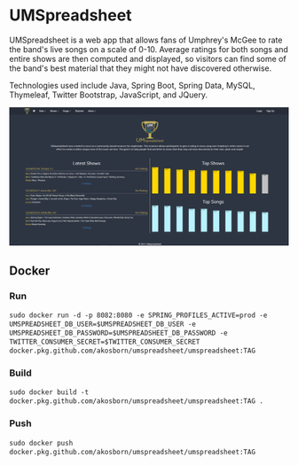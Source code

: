 # UMSpreadsheet
UMSpreadsheet is a web app  that allows fans of Umphrey's McGee to rate the band's live songs on a scale of 0-10. Average ratings 
for both songs and entire shows are then computed and displayed, so visitors can find some of the band's best material that they 
might not have discovered otherwise.

Technologies used include Java, Spring Boot, Spring Data, MySQL, Thymeleaf, Twitter Bootstrap, JavaScript, and JQuery.

![alt text](readme_images/ums_home.PNG?raw=true "Home")

## Docker

### Run
```
sudo docker run -d -p 8082:8080 -e SPRING_PROFILES_ACTIVE=prod -e UMSPREADSHEET_DB_USER=$UMSPREADSHEET_DB_USER -e UMSPREADSHEET_DB_PASSWORD=$UMSPREADSHEET_DB_PASSWORD -e TWITTER_CONSUMER_SECRET=$TWITTER_CONSUMER_SECRET docker.pkg.github.com/akosborn/umspreadsheet/umspreadsheet:TAG
```

### Build
```
sudo docker build -t docker.pkg.github.com/akosborn/umspreadsheet/umspreadsheet:TAG .
```

### Push
```
sudo docker push docker.pkg.github.com/akosborn/umspreadsheet/umspreadsheet:TAG
```
